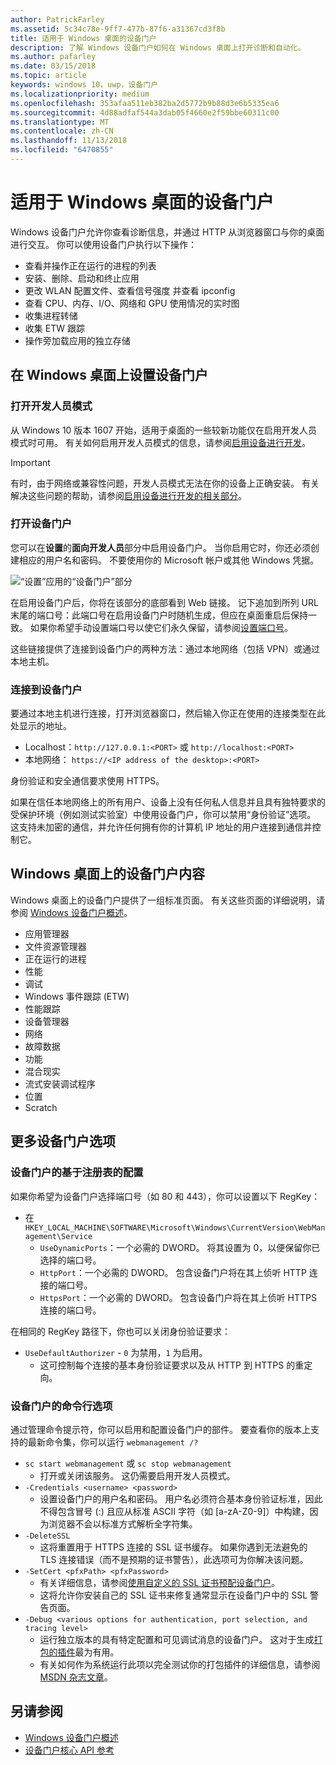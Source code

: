 ```yaml
---
author: PatrickFarley
ms.assetid: 5c34c78e-9ff7-477b-87f6-a31367cd3f8b
title: 适用于 Windows 桌面的设备门户
description: 了解 Windows 设备门户如何在 Windows 桌面上打开诊断和自动化。
ms.author: pafarley
ms.date: 03/15/2018
ms.topic: article
keywords: windows 10，uwp，设备门户
ms.localizationpriority: medium
ms.openlocfilehash: 353afaa511eb382ba2d5772b9b88d3e6b5335ea6
ms.sourcegitcommit: 4d88adfaf544a3dab05f4660e2f59bbe60311c00
ms.translationtype: MT
ms.contentlocale: zh-CN
ms.lasthandoff: 11/13/2018
ms.locfileid: "6470855"
---
```

# <a name="device-portal-for-windows-desktop"></a>适用于 Windows 桌面的设备门户



Windows 设备门户允许你查看诊断信息，并通过 HTTP 从浏览器窗口与你的桌面进行交互。 你可以使用设备门户执行以下操作：
- 查看并操作正在运行的进程的列表
- 安装、删除、启动和终止应用
- 更改 WLAN 配置文件、查看信号强度 并查看 ipconfig
- 查看 CPU、内存、I/O、网络和 GPU 使用情况的实时图
- 收集进程转储
- 收集 ETW 跟踪 
- 操作旁加载应用的独立存储

## <a name="set-up-device-portal-on-windows-desktop"></a>在 Windows 桌面上设置设备门户

### <a name="turn-on-developer-mode"></a>打开开发人员模式

从 Windows 10 版本 1607 开始，适用于桌面的一些较新功能仅在启用开发人员模式时可用。 有关如何启用开发人员模式的信息，请参阅[启用设备进行开发](../get-started/enable-your-device-for-development.md)。

> [!IMPORTANT]
> 有时，由于网络或兼容性问题，开发人员模式无法在你的设备上正确安装。 有关解决这些问题的帮助，请参阅[启用设备进行开发的相关部分](https://docs.microsoft.com/windows/uwp/get-started/enable-your-device-for-development#failure-to-install-developer-mode-package)。

### <a name="turn-on-device-portal"></a>打开设备门户

您可以在**设置**的**面向开发人员**部分中启用设备门户。 当你启用它时，你还必须创建相应的用户名和密码。 不要使用你的 Microsoft 帐户或其他 Windows 凭据。 

![“设置”应用的“设备门户”部分](images/device-portal/device-portal-desk-settings.png) 

在启用设备门户后，你将在该部分的底部看到 Web 链接。 记下追加到所列 URL 末尾的端口号：此端口号在启用设备门户时随机生成，但应在桌面重启后保持一致。 如果你希望手动设置端口号以使它们永久保留，请参阅[设置端口号](device-portal-desktop.md#setting-port-numbers)。

这些链接提供了连接到设备门户的两种方法：通过本地网络（包括 VPN）或通过本地主机。

### <a name="connect-to-device-portal"></a>连接到设备门户

要通过本地主机进行连接，打开浏览器窗口，然后输入你正在使用的连接类型在此处显示的地址。

* Localhost：`http://127.0.0.1:<PORT>` 或 `http://localhost:<PORT>`
* 本地网络： `https://<IP address of the desktop>:<PORT>`

身份验证和安全通信要求使用 HTTPS。

如果在信任本地网络上的所有用户、设备上没有任何私人信息并且具有独特要求的受保护环境（例如测试实验室）中使用设备门户，你可以禁用“身份验证”选项。 这支持未加密的通信，并允许任何拥有你的计算机 IP 地址的用户连接到通信并控制它。

## <a name="device-portal-content-on-windows-desktop"></a>Windows 桌面上的设备门户内容

Windows 桌面上的设备门户提供了一组标准页面。 有关这些页面的详细说明，请参阅 [Windows 设备门户概述](device-portal.md)。

- 应用管理器
- 文件资源管理器
- 正在运行的进程
- 性能
- 调试
- Windows 事件跟踪 (ETW)
- 性能跟踪
- 设备管理器
- 网络
- 故障数据
- 功能
- 混合现实
- 流式安装调试程序
- 位置
- Scratch

## <a name="more-device-portal-options"></a>更多设备门户选项
### <a name="registry-based-configuration-for-device-portal"></a>设备门户的基于注册表的配置

如果你希望为设备门户选择端口号（如 80 和 443），你可以设置以下 RegKey：

- 在 `HKEY_LOCAL_MACHINE\SOFTWARE\Microsoft\Windows\CurrentVersion\WebManagement\Service`
    - `UseDynamicPorts`：一个必需的 DWORD。 将其设置为 0，以便保留你已选择的端口号。
    - `HttpPort`：一个必需的 DWORD。 包含设备门户将在其上侦听 HTTP 连接的端口号。    
    - `HttpsPort`：一个必需的 DWORD。 包含设备门户将在其上侦听 HTTPS 连接的端口号。
    
在相同的 RegKey 路径下，你也可以关闭身份验证要求：
- `UseDefaultAuthorizer` - `0` 为禁用，`1` 为启用。  
    - 这可控制每个连接的基本身份验证要求以及从 HTTP 到 HTTPS 的重定向。  
    
### <a name="command-line-options-for-device-portal"></a>设备门户的命令行选项
通过管理命令提示符，你可以启用和配置设备门户的部件。 要查看你的版本上支持的最新命令集，你可以运行 `webmanagement /?`

- `sc start webmanagement` 或 `sc stop webmanagement` 
    - 打开或关闭该服务。 这仍需要启用开发人员模式。 
- `-Credentials <username> <password>` 
    - 设置设备门户的用户名和密码。 用户名必须符合基本身份验证标准，因此不得包含冒号 (:) 且应从标准 ASCII 字符（如 [a-zA-Z0-9]）中构建，因为浏览器不会以标准方式解析全字符集。  
- `-DeleteSSL` 
    - 这将重置用于 HTTPS 连接的 SSL 证书缓存。 如果你遇到无法避免的 TLS 连接错误（而不是预期的证书警告），此选项可为你解决该问题。 
- `-SetCert <pfxPath> <pfxPassword>`
    - 有关详细信息，请参阅[使用自定义的 SSL 证书预配设备门户](https://docs.microsoft.com/windows/uwp/debug-test-perf/device-portal-ssl)。  
    - 这将允许你安装自己的 SSL 证书来修复通常显示在设备门户中的 SSL 警告页面。 
- `-Debug <various options for authentication, port selection, and tracing level>`
    - 运行独立版本的具有特定配置和可见调试消息的设备门户。 这对于生成[打包的插件](https://docs.microsoft.com/windows/uwp/debug-test-perf/device-portal-plugin)最为有用。 
    - 有关如何作为系统运行此项以完全测试你的打包插件的详细信息，请参阅 [MSDN 杂志文章](https://msdn.microsoft.com/en-us/magazine/mt826332.aspx)。

## <a name="see-also"></a>另请参阅

* [Windows 设备门户概述](device-portal.md)
* [设备门户核心 API 参考](https://docs.microsoft.com/windows/uwp/debug-test-perf/device-portal-api-core)
